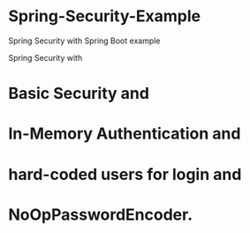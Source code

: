 # Spring-Security-Example
Spring Security with Spring Boot example

Spring Security with 
# Basic Security and 
# In-Memory Authentication and 
# hard-coded users for login and 
# NoOpPasswordEncoder.
